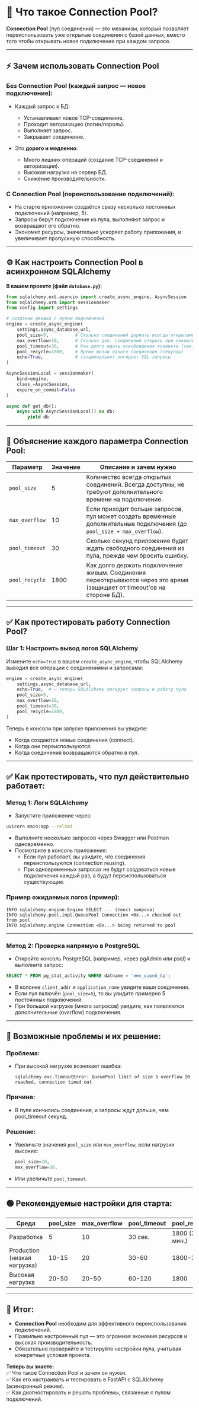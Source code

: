 # 📘 Что такое Connection Pool?

**Connection Pool** (пул соединений) — это механизм, который позволяет переиспользовать уже открытые соединения с базой данных, вместо того чтобы открывать новое подключение при каждом запросе.

---

## ⚡️ Зачем использовать Connection Pool

### Без Connection Pool (каждый запрос — новое подключение):

- Каждый запрос к БД:
  - Устанавливает новое TCP-соединение.
  - Проходит авторизацию (логин/пароль).
  - Выполняет запрос.
  - Закрывает соединение.

- Это **дорого и медленно**:
  - Много лишних операций (создание TCP-соединений и авторизация).
  - Высокая нагрузка на сервер БД.
  - Снижение производительности.

### С Connection Pool (переиспользование подключений):

- На старте приложения создаётся сразу несколько постоянных подключений (например, 5).
- Запросы берут подключение из пула, выполняют запрос и возвращают его обратно.
- Экономит ресурсы, значительно ускоряет работу приложения, и увеличивает пропускную способность.

---

## ⚙️ Как настроить Connection Pool в асинхронном SQLAlchemy

**В вашем проекте (файл `database.py`):**

```python
from sqlalchemy.ext.asyncio import create_async_engine, AsyncSession
from sqlalchemy.orm import sessionmaker
from config import settings

# создание движка с пулом подключений
engine = create_async_engine(
    settings.async_database_url,
    pool_size=5,          # Сколько соединений держать всегда открытыми
    max_overflow=10,      # Сколько доп. соединений открыть при пиковой нагрузке
    pool_timeout=30,      # Как долго ждать освобождения коннекта (сек)
    pool_recycle=1800,    # Время жизни одного соединения (секунды)
    echo=True,            # (опционально) логирует SQL-запросы
)

AsyncSessionLocal = sessionmaker(
    bind=engine,
    class_=AsyncSession,
    expire_on_commit=False
)

async def get_db():
    async with AsyncSessionLocal() as db:
        yield db
```

---

## 📝 Объяснение каждого параметра Connection Pool:

| Параметр | Значение | Описание и зачем нужно |
|---|---|---|
| `pool_size` | 5 | Количество всегда открытых соединений. Всегда доступны, не требуют дополнительного времени на подключение. |
| `max_overflow` | 10 | Если приходит больше запросов, пул может создать временные дополнительные подключения (до `pool_size + max_overflow`). |
| `pool_timeout` | 30 | Сколько секунд приложение будет ждать свободного соединения из пула, прежде чем бросить ошибку. |
| `pool_recycle` | 1800 | Как долго держать подключение живым. Соединения переоткрываются через это время (защищает от timeout'ов на стороне БД). |

---

## ✅ Как протестировать работу Connection Pool?

### Шаг 1: Настроить вывод логов SQLAlchemy  
Измените `echo=True` в вашем `create_async_engine`, чтобы SQLAlchemy выводил все операции с соединениями и запросами:

```python
engine = create_async_engine(
    settings.async_database_url,
    echo=True,  # ← теперь SQLAlchemy логирует запросы и работу пула
    pool_size=5,
    max_overflow=10,
    pool_timeout=30,
    pool_recycle=1800,
)
```

Теперь в консоли при запуске приложения вы увидите:

- Когда создаются новые соединения (connect).
- Когда они переиспользуются.
- Когда соединения возвращаются обратно в пул.

---

## ✅ Как протестировать, что пул действительно работает:

### **Метод 1: Логи SQLAlchemy**

- Запустите приложение через:
```bash
uvicorn main:app --reload
```
- Выполните несколько запросов через Swagger или Postman одновременно.
- Посмотрите в консоль приложения:
  - Если пул работает, вы увидите, что соединения переиспользуются (connection reusing).
  - При одновременных запросах не будут создаваться новые подключения каждый раз, а будут переиспользоваться существующие.

### Пример ожидаемых логов (пример):

```
INFO sqlalchemy.engine.Engine SELECT ... (текст запроса)
INFO sqlalchemy.pool.impl.QueuePool Connection <0x...> checked out from pool
INFO sqlalchemy.engine Connection <0x...> being returned to pool
```

---

### Метод 2: Проверка напрямую в PostgreSQL

- Откройте консоль PostgreSQL (например, через pgAdmin или psql) и выполните запрос:
```sql
SELECT * FROM pg_stat_activity WHERE datname = 'имя_вашей_бд';
```

- В колонке `client_addr` и `application_name` увидите ваши соединения.
- Если пул включён (`pool_size=5`), то вы увидите примерно 5 постоянных подключений.
- При большой нагрузке (много запросов) увидите, как появляются дополнительные (overflow) подключения.

---

## 🚨 Возможные проблемы и их решение:

### Проблема:
- При высокой нагрузке возникает ошибка:
  ```
  sqlalchemy.exc.TimeoutError: QueuePool limit of size 5 overflow 10 reached, connection timed out
  ```

### Причина:
- В пуле кончились соединения, и запросы ждут дольше, чем pool_timeout секунд.

### Решение:
- Увеличьте значения `pool_size` или `max_overflow`, если нагрузки высокие:
  ```python
  pool_size=10,
  max_overflow=20,
  ```
- Или увеличьте `pool_timeout`.

---

## 🟢 Рекомендуемые настройки для старта:

| Среда | pool_size | max_overflow | pool_timeout | pool_recycle |
|---|---|---|---|---|
| Разработка | 5 | 10 | 30 сек. | 1800 (30 мин.) |
| Production (низкая нагрузка) | 10-15 | 20 | 30-60 | 1800-3600 |
| Высокая нагрузка | 20-50 | 20-50 | 60-120 | 1800 |

---

## 📌 Итог:

- **Connection Pool** необходим для эффективного переиспользования подключений.
- Правильно настроенный пул — это огромная экономия ресурсов и высокая производительность.
- Обязательно проверяйте и тестируйте настройки пула, учитывая конкретные условия проекта.

**Теперь вы знаете:**  
✅ Что такое Connection Pool и зачем он нужен.  
✅ Как его настраивать и тестировать в FastAPI с SQLAlchemy (асинхронный режим).  
✅ Как диагностировать и решать проблемы, связанные с пулом подключений.
